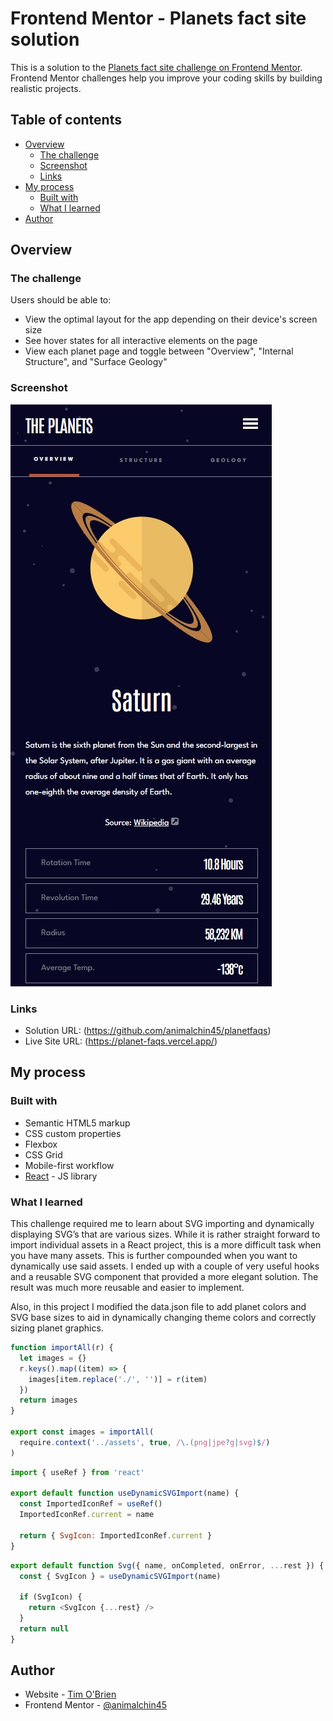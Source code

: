 # Frontend Mentor - Planets fact site solution

This is a solution to the [Planets fact site challenge on Frontend Mentor](https://www.frontendmentor.io/challenges/planets-fact-site-gazqN8w_f). Frontend Mentor challenges help you improve your coding skills by building realistic projects.

## Table of contents

- [Overview](#overview)
  - [The challenge](#the-challenge)
  - [Screenshot](#screenshot)
  - [Links](#links)
- [My process](#my-process)
  - [Built with](#built-with)
  - [What I learned](#what-i-learned)
- [Author](#author)

## Overview

### The challenge

Users should be able to:

- View the optimal layout for the app depending on their device's screen size
- See hover states for all interactive elements on the page
- View each planet page and toggle between "Overview", "Internal Structure", and "Surface Geology"

### Screenshot

![](./screenshot.jpg)

### Links

- Solution URL: (https://github.com/animalchin45/planetfaqs)
- Live Site URL: (https://planet-faqs.vercel.app/)

## My process

### Built with

- Semantic HTML5 markup
- CSS custom properties
- Flexbox
- CSS Grid
- Mobile-first workflow
- [React](https://reactjs.org/) - JS library

### What I learned

This challenge required me to learn about SVG importing and dynamically displaying SVG’s that are various sizes. While it is rather straight forward to import individual assets in a React project, this is a more difficult task when you have many assets. This is further compounded when you want to dynamically use said assets. I ended up with a couple of very useful hooks and a reusable SVG component that provided a more elegant solution. The result was much more reusable and easier to implement.

Also, in this project I modified the data.json file to add planet colors and SVG base sizes to aid in dynamically changing theme colors and correctly sizing planet graphics.

<!-- Raster image import hook -->

```js
function importAll(r) {
  let images = {}
  r.keys().map((item) => {
    images[item.replace('./', '')] = r(item)
  })
  return images
}

export const images = importAll(
  require.context('../assets', true, /\.(png|jpe?g|svg)$/)
)
```

<!-- Vector image import hook -->

```js
import { useRef } from 'react'

export default function useDynamicSVGImport(name) {
  const ImportedIconRef = useRef()
  ImportedIconRef.current = name

  return { SvgIcon: ImportedIconRef.current }
}
```

<!-- Vector image component -->

```js
export default function Svg({ name, onCompleted, onError, ...rest }) {
  const { SvgIcon } = useDynamicSVGImport(name)

  if (SvgIcon) {
    return <SvgIcon {...rest} />
  }
  return null
}
```

## Author

- Website - [Tim O'Brien](https://timobrien.dev)
- Frontend Mentor - [@animalchin45](https://www.frontendmentor.io/profile/animalchin45)
